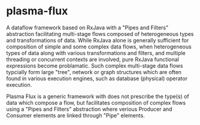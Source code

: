 # plasma-flux
A dataflow framework based on RxJava with a "Pipes and Filters" abstraction facilitating multi-stage flows composed of heterogeneous types and transformations of data. While RxJava alone is generally sufficient for composition of simple and some complex data flows, when heterogeneous types of data along with various transformations and filters, and multiple threading or concurrent contexts are involved, pure RxJava functional expressions become problamatic. Such complex multi-stage data flows typcially form large "tree", network or graph structures which are often found in various execution engines, such as database (physical) operator execution.

Plasma Flux is a generic framework with does not prescribe the type(s) of data which compose a flow, but facilitates composition of complex flows using a "Pipes and Filters" abstraction where verious Producer and Consumer elements are linked through "Pipe" elements.     
